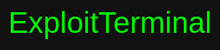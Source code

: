 <!DOCTYPE html>
<html lang="en">
<head>
    <meta charset="UTF-8">
    <meta name="viewport" content="width=device-width, initial-scale=1.0">
    <title>ExploitTerminal</title>
    <style>
        body {
            display: flex;
            justify-content: center;
            align-items: center;
            height: 100vh;
            margin: 0;
            background-color: #111;
            color: #0f0;
            font-family: Arial, sans-serif;
            font-size: 3rem;
        }
    </style>
</head>
<body>
    ExploitTerminal
</body>
</html>
